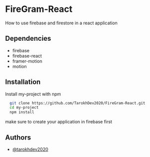 
# FireGram-React

How to use firebase and firestore in a react application
## Dependencies

- firebase
- firebase-react
- framer-motion
- motion

## Installation

Install my-project with npm


```bash
  git clone https://github.com/TarokhDev2020/FireGram-React.git
  cd my-project
  npm install
```

make sure to create your application in firebase first
## Authors

- [@tarokhdev2020](https://www.github.com/TarokhDev2020)

